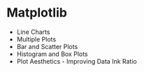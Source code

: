 # Matplotlib <br>
- Line Charts <br>
- Multiple Plots <br>
- Bar and Scatter Plots <br>
- Histogram and Box Plots <br>
- Plot Aesthetics - Improving Data Ink Ratio <br>


